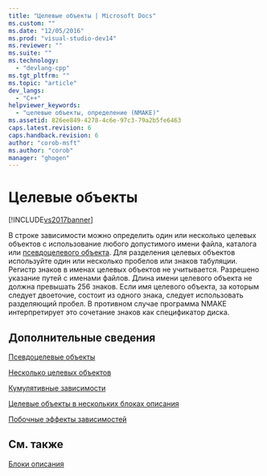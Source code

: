 ```yaml
---
title: "Целевые объекты | Microsoft Docs"
ms.custom: ""
ms.date: "12/05/2016"
ms.prod: "visual-studio-dev14"
ms.reviewer: ""
ms.suite: ""
ms.technology: 
  - "devlang-cpp"
ms.tgt_pltfrm: ""
ms.topic: "article"
dev_langs: 
  - "C++"
helpviewer_keywords: 
  - "целевые объекты, определение (NMAKE)"
ms.assetid: 826ee849-4278-4c6e-97c3-79a2b5fe6463
caps.latest.revision: 6
caps.handback.revision: 6
author: "corob-msft"
ms.author: "corob"
manager: "ghogen"
---
```

# Целевые объекты
[!INCLUDE[vs2017banner](../assembler/inline/includes/vs2017banner.md)]

В строке зависимости можно определить один или несколько целевых объектов с использование любого допустимого имени файла, каталога или [псевдоцелевого объекта](../build/pseudotargets.md).  Для разделения целевых объектов используйте один или несколько пробелов или знаков табуляции.  Регистр знаков в именах целевых объектов не учитывается.  Разрешено указание путей с именами файлов.  Длина имени целевого объекта не должна превышать 256 знаков.  Если имя целевого объекта, за которым следует двоеточие, состоит из одного знака, следует использовать разделяющий пробел. В противном случае программа NMAKE интерпретирует это сочетание знаков как спецификатор диска.  
  
## Дополнительные сведения  
 [Псевдоцелевые объекты](../build/pseudotargets.md)  
  
 [Несколько целевых объектов](../build/multiple-targets.md)  
  
 [Кумулятивные зависимости](../build/cumulative-dependencies.md)  
  
 [Целевые объекты в нескольких блоках описания](../build/targets-in-multiple-description-blocks.md)  
  
 [Побочные эффекты зависимостей](../build/dependency-side-effects.md)  
  
## См. также  
 [Блоки описания](../build/description-blocks.md)